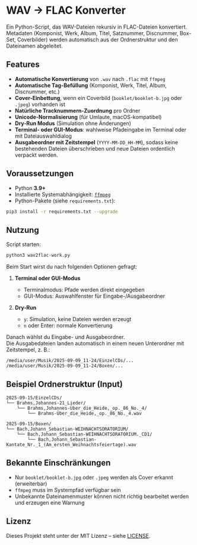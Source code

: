 # WAV → FLAC Konverter

Ein Python-Script, das WAV-Dateien rekursiv in FLAC-Dateien konvertiert.  
Metadaten (Komponist, Werk, Album, Titel, Satznummer, Discnummer, Box-Set, Coverbilder) werden automatisch aus der Ordnerstruktur und den Dateinamen abgeleitet.

## Features

- **Automatische Konvertierung** von `.wav` nach `.flac` mit `ffmpeg`
- **Automatische Tag-Befüllung** (Komponist, Werk, Titel, Album, Discnummer, etc.)
- **Cover-Einbettung**, wenn ein Coverbild (`booklet/booklet-b.jpg` oder `.jpeg`) vorhanden ist
- **Natürliche Tracknummern-Zuordnung** pro Ordner
- **Unicode-Normalisierung** (für Umlaute, macOS-kompatibel)
- **Dry-Run Modus** (Simulation ohne Änderungen)
- **Terminal- oder GUI-Modus**: wahlweise Pfadeingabe im Terminal oder mit Dateiauswahldialog
- **Ausgabeordner mit Zeitstempel** (`YYYY-MM-DD_HH-MM`), sodass keine bestehenden Dateien überschrieben und neue Dateien ordentlich verpackt werden.

## Voraussetzungen

- Python **3.9+**
- Installierte Systemabhängigkeit: [`ffmpeg`](https://ffmpeg.org/download.html)
- Python-Pakete (siehe `requirements.txt`):

```bash
pip3 install -r requirements.txt --upgrade
```

## Nutzung

Script starten:

```bash
python3 wav2flac-work.py
```

Beim Start wirst du nach folgenden Optionen gefragt:

1. **Terminal oder GUI-Modus**
   - Terminalmodus: Pfade werden direkt eingegeben
   - GUI-Modus: Auswahlfenster für Eingabe-/Ausgabeordner

2. **Dry-Run**
   - `y`: Simulation, keine Dateien werden erzeugt
   - `n` oder Enter: normale Konvertierung

Danach wählst du Eingabe- und Ausgabeordner.  
Die Ausgabedateien landen automatisch in einem neuen Unterordner mit Zeitstempel, z. B.:

```
/media/user/Musik/2025-09-09_11-24/EinzelCDs/...
/media/user/Musik/2025-09-09_11-24/Boxen/...
```

## Beispiel Ordnerstruktur (Input)

```
2025-09-15/EinzelCDs/
└── Brahms,Johannes-21_Lieder/
    └── Brahms,Johannes-Über_die_Heide,_op._86_No._4/
        └── Brahms-Über_die_Heide,_op._86_No._4.wav

2025-09-15/Boxen/
└── Bach,Johann_Sebastian-WEIHNACHTSORATORIUM/
    └── Bach,Johann_Sebastian-WEIHNACHTSORATORIUM._CD1/
        └── Bach,Johann_Sebastian-Kantate_Nr._1_(Am_ersten_Weihnachtsfeiertage).wav
```

## Bekannte Einschränkungen

- Nur `booklet/booklet-b.jpg` oder `.jpeg` werden als Cover erkannt (erweiterbar)
- `ffmpeg` muss im Systempfad verfügbar sein
- Unbekannte Dateinamenmuster können nicht richtig bearbeitet werden und erzeugen eine Warnung

## Lizenz

Dieses Projekt steht unter der MIT Lizenz – siehe [LICENSE](LICENSE).


